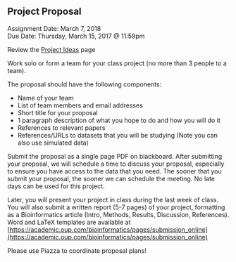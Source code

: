 ## Project Proposal
Assignment Date: March 7, 2018 <br>
Due Date: Thursday, March 15, 2017 @ 11:59pm <br>

Review the [Project Ideas](https://github.com/schatzlab/appliedgenomics2018/blob/master/assignments/projects/ides.md) page

Work solo or form a team for your class project (no more than 3 people to a team). 

The proposal should have the following components:
- Name of your team
- List of team members and email addresses
- Short title for your proposal
- 1 paragraph description of what you hope to do and how you will do it
- References to relevant papers
- References/URLs to datasets that you will be studying (Note you can also use simulated data)

Submit the proposal as a single page PDF on blackboard. After submitting your proposal, we will schedule a time to discuss your proposal, especially to ensure you have access to the data that you need. 
The sooner that you submit your proposal, the sooner we can schedule the meeting. No late days can be used for this project.

Later, you will present your project in class during the last week of class. You will also submit a written report (5-7 pages) of your project, 
formatting as a Bioinformatics article (Intro, Methods, Results, Discussion, References). Word and LaTeX templates are 
available at [https://academic.oup.com/bioinformatics/pages/submission_online](https://academic.oup.com/bioinformatics/pages/submission_online)

Please use Piazza to coordinate proposal plans!

